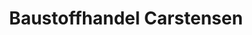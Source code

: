 ---
title: "Baustoffhandel Carstensen"
url: /braderup/baustoffhandel-carstensen/
shop: Baustoffe
---